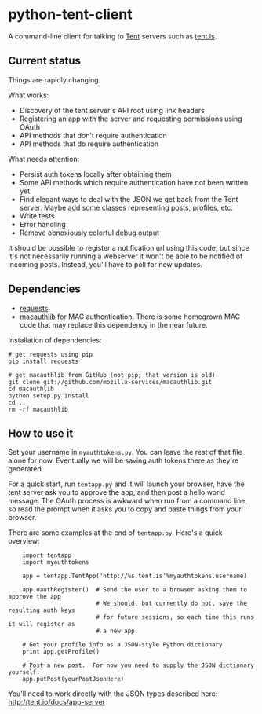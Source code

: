 python-tent-client
==================

A command-line client for talking to [Tent](http://tent.io/) servers such as [tent.is](https://tent.is/).

Current status
--------------

Things are rapidly changing.

What works:
* Discovery of the tent server's API root using link headers
* Registering an app with the server and requesting permissions using OAuth
* API methods that don't require authentication
* API methods that do require authentication

What needs attention:
* Persist auth tokens locally after obtaining them
* Some API methods which require authentication have not been written yet
* Find elegant ways to deal with the JSON we get back from the Tent server.  Maybe add some classes representing posts, profiles, etc.
* Write tests
* Error handling
* Remove obnoxiously colorful debug output

It should be possible to register a notification url using this code, but since it's not necessarily running a webserver it won't be able to be notified of incoming posts.  Instead, you'll have to poll for new updates.

Dependencies
------------

* [requests](http://docs.python-requests.org/en/latest/#)
* [macauthlib](https://github.com/mozilla-services/macauthlib) for MAC authentication.  There is some homegrown MAC code that may replace this dependency in the near future.

Installation of dependencies:

```
# get requests using pip
pip install requests

# get macauthlib from GitHub (not pip; that version is old)
git clone git://github.com/mozilla-services/macauthlib.git
cd macauthlib
python setup.py install
cd ..
rm -rf macauthlib
```

How to use it
-------------

Set your username in `myauthtokens.py`.  You can leave the rest of that file alone for now.  Eventually we will be saving auth tokens there as they're generated.

For a quick start, run `tentapp.py` and it will launch your browser, have the tent server ask you to approve the app, and then post a hello world message.  The OAuth process is awkward when run from a command line, so read the prompt when it asks you to copy and paste things from your browser.

There are some examples at the end of `tentapp.py`.  Here's a quick overview:

```
    import tentapp
    import myauthtokens

    app = tentapp.TentApp('http://%s.tent.is'%myauthtokens.username)

    app.oauthRegister()  # Send the user to a browser asking them to approve the app
                         # We should, but currently do not, save the resulting auth keys 
                         # for future sessions, so each time this runs it will register as
                         # a new app.

    # Get your profile info as a JSON-style Python dictionary
    print app.getProfile()

    # Post a new post.  For now you need to supply the JSON dictionary yourself.
    app.putPost(yourPostJsonHere)
```

You'll need to work directly with the JSON types described here: http://tent.io/docs/app-server


